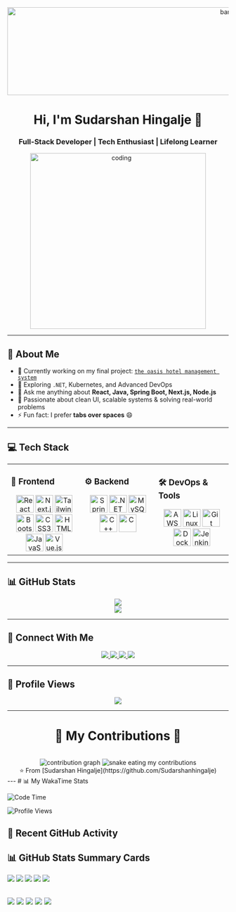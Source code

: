 <div align="center">
  <img width="1000" height="200" alt="banner" src="https://github.com/user-attachments/assets/a389f02a-a862-4b4e-993a-a136a90f5379" />

  
  <h1>Hi, I'm Sudarshan Hingalje 👋</h1>
  <h3>Full-Stack Developer | Tech Enthusiast | Lifelong Learner</h3>

  <img src="https://github.com/user-attachments/assets/4387d8a8-49f4-4188-a1d0-d2ffd48583cd" width="400" alt="coding" />
  
</div>

---

## 🚀 About Me

- 🔭 Currently working on my final project: [`the oasis hotel management system`](https://github.com/Sudarshanhingalje/the-wild-oasis)
- 🌱 Exploring `.NET`, Kubernetes, and Advanced DevOps
- 💬 Ask me anything about **React, Java, Spring Boot, Next.js, Node.js**
- 🎯 Passionate about clean UI, scalable systems & solving real-world problems
- ⚡ Fun fact: I prefer **tabs over spaces** 😄

---

## 💻 Tech Stack

<table>
<tr>
<td valign="top" width="33%">

### 🧩 Frontend
<div align="center">
  <img src="https://profilinator.rishav.dev/skills-assets/react-original-wordmark.svg" height="40" alt="React" />
  <img src="https://profilinator.rishav.dev/skills-assets/nextjs.png" height="40" alt="Next.js" />
  <img src="https://profilinator.rishav.dev/skills-assets/tailwindcss.svg" height="40" alt="Tailwind CSS" />
  <img src="https://profilinator.rishav.dev/skills-assets/bootstrap-plain.svg" height="40" alt="Bootstrap" />
  <img src="https://profilinator.rishav.dev/skills-assets/css3-original-wordmark.svg" height="40" alt="CSS3" />
  <img src="https://profilinator.rishav.dev/skills-assets/html5-original-wordmark.svg" height="40" alt="HTML5" />
  <img src="https://profilinator.rishav.dev/skills-assets/javascript-original.svg" height="40" alt="JavaScript" />
  <img src="https://profilinator.rishav.dev/skills-assets/vuejs-original-wordmark.svg" height="40" alt="Vue.js" />
</div>

</td>
<td valign="top" width="33%">

### ⚙️ Backend
<div align="center">
  <img src="https://profilinator.rishav.dev/skills-assets/springio-icon.svg" height="40" alt="Spring Boot" />
  <img src="https://profilinator.rishav.dev/skills-assets/dot-net-original-wordmark.svg" height="40" alt=".NET" />
  <img src="https://profilinator.rishav.dev/skills-assets/mysql-original-wordmark.svg" height="40" alt="MySQL" />
  <img src="https://profilinator.rishav.dev/skills-assets/cplusplus-original.svg" height="40" alt="C++" />
  <img src="https://profilinator.rishav.dev/skills-assets/c-original.svg" height="40" alt="C" />
</div>

</td>
<td valign="top" width="33%">

### 🛠 DevOps & Tools
<div align="center">
  <img src="https://profilinator.rishav.dev/skills-assets/amazonwebservices-original-wordmark.svg" height="40" alt="AWS" />
  <img src="https://profilinator.rishav.dev/skills-assets/linux-original.svg" height="40" alt="Linux" />
  <img src="https://profilinator.rishav.dev/skills-assets/git-scm-icon.svg" height="40" alt="Git" />
  <img src="https://profilinator.rishav.dev/skills-assets/docker-original-wordmark.svg" height="40" alt="Docker" />
  <img src="https://profilinator.rishav.dev/skills-assets/jenkins-icon.svg" height="40" alt="Jenkins" />
</div>

</td>
</tr>
</table>

---

## 📊 GitHub Stats

<div align="center">
  <img src="https://github-readme-stats.vercel.app/api?username=Sudarshanhingalje&show_icons=true&theme=radical&count_private=true" />
  <br />
  <img src="https://github-readme-streak-stats.herokuapp.com/?user=Sudarshanhingalje&theme=radical" />
</div>

---

## 🤝 Connect With Me

<div align="center">
  <a href="https://github.com/Sudarshanhingalje" target="_blank">
    <img src="https://img.shields.io/badge/github-%2324292e.svg?&style=for-the-badge&logo=github&logoColor=white" />
  </a>
  <a href="https://www.linkedin.com/in/sudarshan-hingalje-b07993158" target="_blank">
    <img src="https://img.shields.io/badge/linkedin-%231E77B5.svg?&style=for-the-badge&logo=linkedin&logoColor=white" />
  </a>
  <a href="https://www.facebook.com/sudarshan.hingalje" target="_blank">
    <img src="https://img.shields.io/badge/facebook-%232E87FB.svg?&style=for-the-badge&logo=facebook&logoColor=white" />
  </a>
  <a href="https://www.instagram.com/its_sudarshan___10" target="_blank">
    <img src="https://img.shields.io/badge/instagram-%23000000.svg?&style=for-the-badge&logo=instagram&logoColor=white" />
  </a>
</div>

---

## 👀 Profile Views

<div align="center">
  <img src="https://komarev.com/ghpvc/?username=Sudarshanhingalje&style=flat-square&color=blue" />
</div>

---
<div align="center">
  <h1>🐍 My Contributions 🐍</h1>
  <br>
  <img src="https://github-readme-activity-graph.vercel.app/graph?username=Sudarshanhingalje&theme=dracula&hide_border=true" alt="contribution graph" />
  <img alt="snake eating my contributions" src="https://raw.githubusercontent.com/Sudarshanhingalje/Sudarshanhingalje/output/github-contribution-grid-snake-light.svg" />
</div>

<div align="center">
  ⭐️ From [Sudarshan Hingalje](https://github.com/Sudarshanhingalje)
</div>
---
# 📊 My WakaTime Stats

<!--START_SECTION:waka-->
![Code Time](http://img.shields.io/badge/Code%20Time-199%20hrs%2017%20mins-blue)

![Profile Views](http://img.shields.io/badge/Profile%20Views-113-blue)
## 📌 Recent GitHub Activity

<!--RECENT_ACTIVITY:start-->
<!--RECENT_ACTIVITY:end-->

## 📊 GitHub Stats Summary Cards

[![](https://raw.githubusercontent.com/Sudarshanhingalje/Sudarshanhingalje/main/profile-summary-card-output/github/0-profile-details.svg)](https://github.com/vn7n24fzkq/github-profile-summary-cards)
[![](https://raw.githubusercontent.com/Sudarshanhingalje/Sudarshanhingalje/main/profile-summary-card-output/github/1-repos-per-language.svg)](https://github.com/vn7n24fzkq/github-profile-summary-cards)
[![](https://raw.githubusercontent.com/Sudarshanhingalje/Sudarshanhingalje/main/profile-summary-card-output/github/2-most-commit-language.svg)](https://github.com/vn7n24fzkq/github-profile-summary-cards)
[![](https://raw.githubusercontent.com/Sudarshanhingalje/Sudarshanhingalje/main/profile-summary-card-output/github/3-stats.svg)](https://github.com/vn7n24fzkq/github-profile-summary-cards)
[![](https://raw.githubusercontent.com/Sudarshanhingalje/Sudarshanhingalje/main/profile-summary-card-output/github/4-productive-time.svg)](https://github.com/vn7n24fzkq/github-profile-summary-cards)



[![](https://raw.githubusercontent.com/dhlananhh/dhlananhh/main/profile-summary-card-output/github/0-profile-details.svg)](https://github.com/vn7n24fzkq/github-profile-summary-cards)
[![](https://raw.githubusercontent.com/dhlananhh/dhlananhh/main/profile-summary-card-output/github/1-repos-per-language.svg)](https://github.com/vn7n24fzkq/github-profile-summary-cards) [![](https://raw.githubusercontent.com/dhlananhh/dhlananhh/main/profile-summary-card-output/github/2-most-commit-language.svg)](https://github.com/vn7n24fzkq/github-profile-summary-cards)
[![](https://raw.githubusercontent.com/dhlananhh/dhlananhh/main/profile-summary-card-output/github/3-stats.svg)](https://github.com/vn7n24fzkq/github-profile-summary-cards) [![](https://raw.githubusercontent.com/dhlananhh/dhlananhh/main/profile-summary-card-output/github/4-productive-time.svg)](https://github.com/vn7n24fzkq/github-profile-summary-cards)
---
